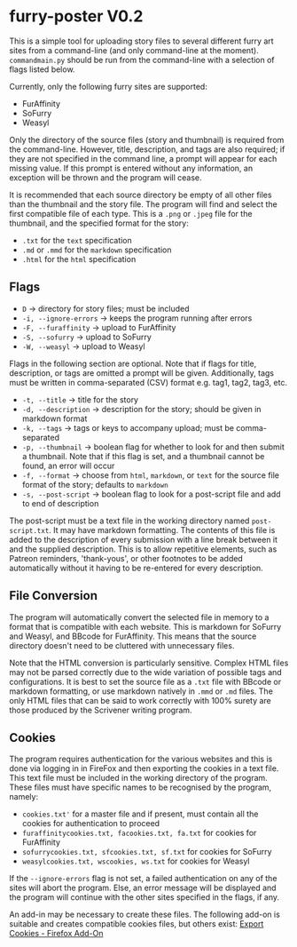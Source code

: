 # furry-poster V0.2
This is a simple tool for uploading story files to several different furry art sites from a command-line (and only command-line at the moment). `commandmain.py` should be run from the command-line with a selection of flags listed below.

Currently, only the following furry sites are supported:

- FurAffinity
- SoFurry
- Weasyl

Only the directory of the source files (story and thumbnail) is required from the command-line. However, title, description, and tags are also required; if they are not specified in the command line, a prompt will appear for each missing value. If this prompt is entered without any information, an exception will be thrown and the program will cease. 

It is recommended that each source directory be empty of all other files than the thumbnail and the story file. The program will find and select the first compatible file of each type. This is a `.png` or `.jpeg` file for the thumbnail, and the specified format for the story:

  - `.txt` for the `text` specification
  - `.md` or `.mmd` for the `markdown` specification
  - `.html` for the `html` specification

## Flags

  - `D` -> directory for story files; must be included
  - `-i, --ignore-errors` -> keeps the program running after errors
  - `-F, --furaffinity` -> upload to FurAffinity
  - `-S, --sofurry` -> upload to SoFurry
  - `-W, --weasyl` -> upload to Weasyl

Flags in the following section are optional. Note that if flags for title, description, or tags are omitted a prompt will be given. Additionally, tags must be written in comma-separated (CSV) format e.g. tag1, tag2, tag3, etc.

  - `-t, --title` -> title for the story
  - `-d, --description` -> description for the story; should be given in markdown format
  - `-k, --tags` -> tags or keys to accompany upload; must be comma-separated
  - `-p, --thumbnail` -> boolean flag for whether to look for and then submit a thumbnail. Note that if this flag is set, and a thumbnail cannot be found, an error will occur
  - `-f, --format` -> choose from `html`, `markdown`, or `text` for the source file format of the story; defaults to `markdown`
  - `-s, --post-script` -> boolean flag to look for a post-script file and add to end of description

The post-script must be a text file in the working directory named `post-script.txt`. It may have markdown formatting. The contents of this file is added to the description of every submission with a line break between it and the supplied description. This is to allow repetitive elements, such as Patreon reminders, 'thank-yous', or other footnotes to be added automatically without it having to be re-entered for every description.

## File Conversion
The program will automatically convert the selected file in memory to a format that is compatible with each website. This is markdown for SoFurry and Weasyl, and BBcode for FurAffinity. This means that the source directory doesn't need to be cluttered with unnecessary files. 

Note that the HTML conversion is particularly sensitive. Complex HTML files may not be parsed correctly due to the wide variation of possible tags and configurations. It is best to set the source file as a `.txt` file with BBcode or markdown formatting, or use markdown natively in `.mmd` or `.md` files. The only HTML files that can be said to work correctly with 100% surety are those produced by the Scrivener writing program.

## Cookies
The program requires authentication for the various websites and this is done via logging in in FireFox and then exporting the cookies in a text file. This text file must be included in the working directory of the program. These files must have specific names to be recognised by the program, namely:

  - `cookies.txt'` for a master file and if present, must contain all the cookies for authentication to proceed
  - `furaffinitycookies.txt, facookies.txt, fa.txt` for cookies for FurAffinity
  - `sofurrycookies.txt, sfcookies.txt, sf.txt` for cookies for SoFurry
  - `weasylcookies.txt, wscookies, ws.txt` for cookies for Weasyl

If the `--ignore-errors` flag is not set, a failed authentication on any of the sites will abort the program. Else, an error message will be displayed and the program will continue with the other sites specified in the flags, if any.

An add-in may be necessary to create these files. The following add-on is suitable and creates compatible cookies files, but others exist: [Export Cookies - Firefox Add-On](https://addons.mozilla.org/en-US/firefox/addon/export-cookies-txt/)